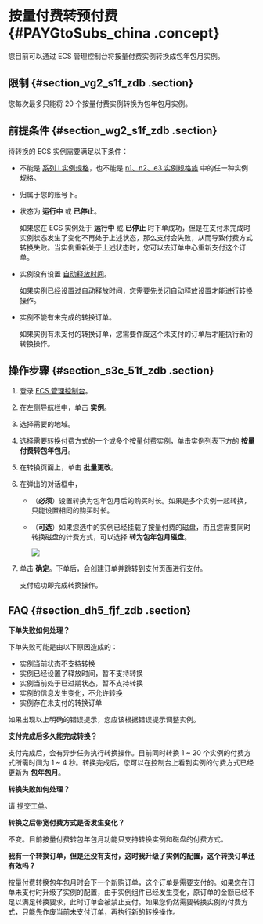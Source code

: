 # 按量付费转预付费 {#PAYGtoSubs_china .concept}

您目前可以通过 ECS 管理控制台将按量付费实例转换成包年包月实例。

## 限制 {#section_vg2_s1f_zdb .section}

您每次最多只能将 20 个按量付费实例转换为包年包月实例。

## 前提条件 {#section_wg2_s1f_zdb .section}

待转换的 ECS 实例需要满足以下条件：

-   不能是 [系列 I 实例规格](https://www.alibabacloud.com/help/doc-detail/55263.htm)，也不能是 [n1、n2、e3 实例规格族](https://www.alibabacloud.com/help/doc-detail/25378.htm#previousgeneration) 中的任一种实例规格。

-   归属于您的账号下。

-   状态为 **运行中** 或 **已停止**。

    如果您在 ECS 实例处于 **运行中** 或 **已停止** 时下单成功，但是在支付未完成时实例状态发生了变化不再处于上述状态，那么支付会失败，从而导致付费方式转换失败。当实例重新处于上述状态时，您可以去订单中心重新支付这个订单。

-   实例没有设置 [自动释放时间](https://www.alibabacloud.com/help/doc-detail/25442.htm)。

    如果实例已经设置过自动释放时间，您需要先关闭自动释放设置才能进行转换操作。

-   实例不能有未完成的转换订单。

    如果实例有未支付的转换订单，您需要作废这个未支付的订单后才能执行新的转换操作。


## 操作步骤 {#section_s3c_51f_zdb .section}

1.  登录 [ECS 管理控制台](https://ecs.console.aliyun.com/)。
2.  在左侧导航栏中，单击 **实例**。
3.  选择需要的地域。
4.  选择需要转换付费方式的一个或多个按量付费实例，单击实例列表下方的 **按量付费转包年包月**。
5.  在转换页面上，单击 **批量更改**。
6.  在弹出的对话框中，
    -   （**必须**）设置转换为包年包月后的购买时长。如果是多个实例一起转换，只能设置相同的购买时长。
    -   （**可选**）如果您选中的实例已经挂载了按量付费的磁盘，而且您需要同时转换磁盘的计费方式，可以选择 **转为包年包月磁盘**。

        ![](http://static-aliyun-doc.oss-cn-hangzhou.aliyuncs.com/assets/img/9588/5592_zh-CN.png)

7.  单击 **确定**。下单后，会创建订单并跳转到支付页面进行支付。

    支付成功即完成转换操作。


## FAQ {#section_dh5_fjf_zdb .section}

**下单失败如何处理？**

下单失败可能是由以下原因造成的：

-   实例当前状态不支持转换
-   实例已经设置了释放时间，暂不支持转换
-   实例当前处于已过期状态，暂不支持转换
-   实例的信息发生变化，不允许转换
-   实例存在未支付的转换订单

如果出现以上明确的错误提示，您应该根据错误提示调整实例。

**支付完成后多久能完成转换？**

支付完成后，会有异步任务执行转换操作。目前同时转换 1 ~ 20 个实例的付费方式所需时间为 1 ~ 4 秒。转换完成后，您可以在控制台上看到实例的付费方式已经更新为 **包年包月**。

**转换失败如何处理？**

请 [提交工单](https://workorder-intl.console.aliyun.com/#/ticket/createIndex)。

**转换之后带宽付费方式是否发生变化？**

不变。目前按量付费转包年包月功能只支持转换实例和磁盘的付费方式。

**我有一个转换订单，但是还没有支付，这时我升级了实例的配置，这个转换订单还有效吗？**

按量付费转换包年包月时会下一个新购订单，这个订单是需要支付的。如果您在订单未支付时升级了实例的配置，由于实例组件已经发生变化，原订单的金额已经不足以满足转换要求，此时订单会被禁止支付。如果您仍然需要转换实例的付费方式，只能先作废当前未支付订单，再执行新的转换操作。

